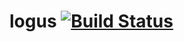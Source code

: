 # logus [![Build Status](https://www.travis-ci.com/ijehyunpark/logus.svg?branch=main)](https://www.travis-ci.com/ijehyunpark/logus)